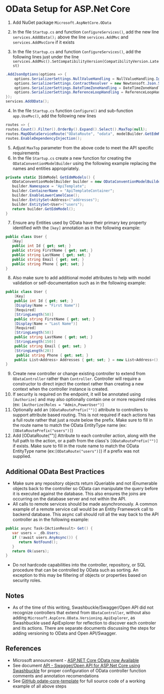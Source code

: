 # OData Setup for ASP.Net Core

1. Add NuGet package `Microsoft.AspNetCore.OData`
2. In the file `Startup.cs` and function `ConfigureServices()`, add the new line `services.AddOData();` above the line `services.AddMvc` and `services.AddMvcCore` if it exists

3. In the file `Startup.cs` and function `ConfigureServices()`, add the following lines just under the line `services.AddMvc().SetCompatibilityVersion(CompatibilityVersion.Latest)`

```cs
.AddJsonOptions(options => {
    options.SerializerSettings.NullValueHandling = NullValueHandling.Ignore;
    options.SerializerSettings.ContractResolver = new Newtonsoft.Json.Serialization.CamelCasePropertyNamesContractResolver();
    options.SerializerSettings.DateTimeZoneHandling = DateTimeZoneHandling.Utc;
    options.SerializerSettings.ReferenceLoopHandling = ReferenceLoopHandling.Ignore;
});
services.AddOData();
```

4. In the file `Startup.cs` function `Configure()` and sub-function `app.UseMvc()`, add the following new lines

```cs
routes => {
routes.Count().Filter().OrderBy().Expand().Select().MaxTop(null);
routes.MapODataServiceRoute("ODataRoute", "odata", modelBuilder.GetEdmModel());
routes.EnableDependencyInjection();
```

5. Adjust `MaxTop` parameter from the above code to meet the API specific requirements
6. In the file `Startup.cs` create a new function for creating the `ODataConventionModelBuilder` using the following example replacing the names and entities appropriately.

```cs
private static IEdmModel GetEdmModels() {
   ODataConventionModelBuilder builder = new ODataConventionModelBuilder();
   builder.Namespace = "ApiTemplate";
   builder.ContainerName = "ApiTemplateContainer";
   builder.EnableLowerCamelCase();
   builder.EntitySet<Address>("addresses");
   builder.EntitySet<User>("users");
   return builder.GetEdmModel();
}
```

7. Ensure any Entities used by OData have their primary key property identified with the `[key]` annotation as in the following example:

```cs
public class User {
   [Key]
   public int Id { get; set; }
   public string FirstName { get; set; }
   public string LastName { get; set; }
   public string Email { get; set; }
   public string Phone { get; set; }
}
```

8.  Also make sure to add additional model attributes to help with model validation or self-documentation such as in the following example:

```cs
public class User {
    [Key]
    public int Id { get; set; }
    [Display(Name = "First Name")]
    [Required]
    [StringLength(50)]
    public string FirstName { get; set; }
    [Display(Name = "Last Name")]
    [Required]
    [StringLength(50)]
    public string LastName { get; set; }
    [StringLength(150)]
    public string Email { get; set; }
    [StringLength(20)]
     public string Phone { get; set; }
    public List<Address> Addresses { get; set; } = new List<Address>();
}
```

9. Create new controller or change existing controller to extend from `ODataController` rather than `Controller`.  Controller will require a constructor to direct inject the context rather than creating a new context when the controller instance is created.
10. If security is required on the endpoint, it will be annotated using `[Authorize]` and may also optionally contain one or more required roles (ex: `[Authorize(Roles = "Admin,PowerUser")]`
11. Optionally add an `[ODataRoutePrefix("")]` attribute to controllers to support attribute based routing.  This is not required if each actions has a full route rather that just a route below the prefix.  Make sure to fill in the route name to match the OData EntityType name (ex:`[ODataRoutePrefix("users")]`)
12. Add [ODataRoute("")] Attribute to each controller action, along with the full path to the action, or a path from the class's `[ODataRoutePrefix("")]` if exists.  Make sure to fill in the route name to match the OData EntityType name (ex:`[ODataRoute("users")]`) if a prefix was not supplied.


## Additional OData Best Practices

* Make sure any repository objects return iQueriable and not iEnumerable objects back to the controller so OData can manipulate the query before it is executed against the database.  This also ensures the joins are occurring on the database server and not within the API.
* All calls to remote services should be made asynchronously.  A common example of a remote service call would be an Entity Framework call to backend database.  This async call should roll all the way back to the API controller as in the following example:

```cs
public async Task<IActionResult> Get() {
   var users = _db.Users;
   if (!await users.AnyAsync()) {
      return NotFound();
   }
   return Ok(users);
}
```

* Do not hardcode capabilities into the controller, repository, or SQL procedure that can be controlled by OData such as sorting.  An exception to this may be filtering of objects or properties based on security roles.

## Notes

* As of the time of this writing, Swashbuckle/Swagger/Open API did not recognize controllers that extend from `ODataController`, without also adding `Microsoft.AspCore.OData.Versioning.ApiExplorer`, as Swashbuckle used ApiExplorer for reflection to discover each controler and its actions.  There are separate documents discussing the steps for adding versioning to OData and Open API/Swagger.

## References

* Microsoft announcement - [ASP.NET Core OData now Available](https://blogs.msdn.microsoft.com/odatateam/2018/07/03/asp-net-core-odata-now-available/)
* See document [API - Swagger/Open API for ASP.Net Core using Swashbuckle](https://github.com/PaulGilchrist/documents/blob/master/articles/api-swagger-openapi-for-asp-net-core-using-swashbuckle.md) for proper configuration of OData controller function comments and annotation recomendations
* See [GitHub odate-core-template](https://github.com/PaulGilchrist/odata-core-template) for full source code of a working example of all above steps
